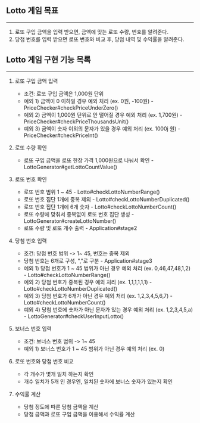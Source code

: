 ## Lotto 게임 목표

---

1. 로또 구입 금액을 입력 받으면, 금액에 맞는 로또 수량, 번호를 알려준다.
2. 당첨 번호를 입력 받으면 로또 번호와 비교 후, 당첨 내역 및 수익률을 알려준다.

## Lotto 게임 구현 기능 목록

---

1. 로또 구입 금액 입력
    - 조건: 로또 구입 금액은 1,000원 단위
    - 예외 1) 금액이 0 이하일 경우 예외 처리 (ex. 0원, -100원) - PriceChecker#checkPriceUnderZero()
    - 예외 2) 금액이 1,000원 단위로 안 떨어질 경우 예외 처리 (ex. 1,700원) - PriceChecker#checkPriceThousandsUnit()
    - 예외 3) 금액이 숫자 이외의 문자가 있을 경우 예외 처리 (ex. 1000j 원) - PriceChecker#checkPriceInt()


2. 로또 수량 확인
    - 로또 구입 금액을 로또 한장 가격 1,000원으로 나눠서 확인 - LottoGenerator#getLottoCountValue()


3. 로또 번호 확인
    - 로또 번호 범위 1 ~ 45 - Lotto#checkLottoNumberRange()
    - 로또 번호 집단 1개에 중복 제외 - Lotto#checkLottoNumberDuplicated()
    - 로또 번호 집단 1개에 6개 숫자 - Lotto#checkLottoNumberCount()
    - 로또 수량에 맞춰서 중복없이 로또 번호 집단 생성 - LottoGenerator#createLottoNumber()
    - 로또 수량 및 로또 개수 출력 - Application#stage2


4. 당첨 번호 입력
    - 조건: 당첨 번호 범위 -> 1~ 45, 번호는 중복 제외
    - 당첨 번호는 6개로 구성, ","로 구분 - Application#stage3
    - 예외 1) 당첨 번호가 1 ~ 45 범위가 아닌 경우 예외 처리 (ex. 0,46,47,48,1,2) - Lotto#checkLottoNumberRange()
    - 예외 2) 당첨 번호가 중복된 경우 예외 처리 (ex. 1,1,1,1,1,1) - Lotto#checkLottoNumberDuplicated()
    - 예외 3) 당첨 번호가 6개가 아닌 경우 예외 처리 (ex. 1,2,3,4,5,6,7) - Lotto#checkLottoNumberCount()
    - 예외 4) 당첨 번호에 숫자가 아닌 문자가 있는 경우 예외 처리 (ex. 1,2,3,4,5,a) - LottoGenerator#checkUserInputLotto()


5. 보너스 번호 입력
    - 조건: 보너스 번호 범위 -> 1~ 45
    - 예외 1) 보너스 번호가 1 ~ 45 범위가 아닌 경우 예외 처리 (ex. 0)


6. 로또 번호와 당첨 번호 비교
    - 각 개수가 몇개 일치 하는지 확인
    - 개수 일치가 5개 인 경우엔, 일치된 숫자에 보너스 숫자가 있는지 확인


7. 수익률 계산
    - 당첨 정도에 따른 당첨 금액을 계산
    - 당첨 금액과 로또 구입 금액을 이용해서 수익률 계산
   